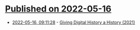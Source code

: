 # [Published on 2022-05-16](index.md)

* [2022-05-16, 09:11:28](https://news.ycombinator.com/item?id=31394897) - [Giving Digital History a History (2021)](http://www.trevorowens.org/2021/05/giving-digital-history-a-history/)
